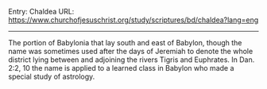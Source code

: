 Entry: Chaldea
URL: https://www.churchofjesuschrist.org/study/scriptures/bd/chaldea?lang=eng

---

The portion of Babylonia that lay south and east of Babylon, though the name was sometimes used after the days of Jeremiah to denote the whole district lying between and adjoining the rivers Tigris and Euphrates. In Dan. 2:2, 10 the name is applied to a learned class in Babylon who made a special study of astrology.
